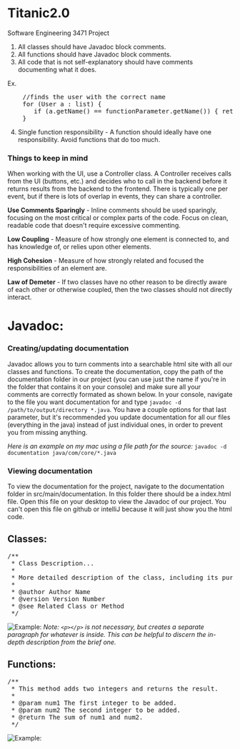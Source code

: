 # Titanic2.0
Software Engineering 3471 Project

1. All classes should have Javadoc block comments.
2. All functions should have Javadoc block comments.
3. All code that is not self-explanatory should have comments documenting what it does.

Ex.
<pre>
    //finds the user with the correct name
    for (User a : list) { 
	   if (a.getName() == functionParameter.getName()) { return a; } 
    }
</pre>
    
4. Single function responsibility - A function should ideally have one responsibility. Avoid functions that do too much.

### Things to keep in mind
When working with the UI, use a Controller class. A Controller receives calls 
from the UI (buttons, etc.) and decides who to call in the backend before it 
returns results from the backend to the frontend. There is typically one per event, 
but if there is lots of overlap in events, they can share a controller.

**Use Comments Sparingly** - Inline comments should be used sparingly, focusing
 on the most critical or complex parts of the code. Focus on clean, readable code
that doesn't require excessive commenting.

**Low Coupling** - Measure of how strongly one element is connected to, and has
knowledge of, or relies upon other elements.

**High Cohesion** - Measure of how strongly related and focused the responsibilities of
an element are.

**Law of Demeter** - If two classes have no other reason to be directly aware of each
other or otherwise coupled, then the two classes should not directly interact.

# Javadoc:
### Creating/updating documentation
Javadoc allows you to turn comments into a searchable html site with all
our classes and functions. To create the documentation, copy the path of the
documentation folder in our project (you can use just the name if you're in the
folder that contains it on your console) and make sure all your comments are correctly 
formated as shown below. In your console, navigate to the file you want documentation
for and type `javadoc -d /path/to/output/directory *.java`. You have a couple
options for that last parameter, but it's recommended you update documentation
for all our files (everything in the java) instead of just individual ones,
in order to prevent you from missing anything.

*Here is an example on my mac using a file path for the source:*
`javadoc -d documentation java/com/core/*.java`

### Viewing documentation
To view the documentation for the project, navigate to the documentation folder
in src/main/documentation. In this folder there should be a index.html file. Open
this file on your desktop to view the Javadoc of our project. You can't open this
file on github or intelliJ because it will just show you the html code.

## Classes:
<pre>
/**
 * Class Description...
 *
 * More detailed description of the class, including its purpose, usage, and any other relevant information.
 *
 * @author Author Name
 * @version Version Number
 * @see Related Class or Method
 */
</pre>

![Example:](https://i.imgur.com/oAi474a.png)
*Note: `<p></p>` is not necessary, but creates a separate paragraph for whatever
is inside. This can be helpful to discern the in-depth description from the brief one.*

## Functions:
<pre>
/**
 * This method adds two integers and returns the result.
 *
 * @param num1 The first integer to be added.
 * @param num2 The second integer to be added.
 * @return The sum of num1 and num2.
 */
</pre>

![Example:](https://i.imgur.com/D7x3MeY.png)
